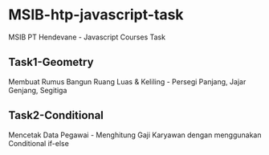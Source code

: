 # MSIB-htp-javascript-task
MSIB PT Hendevane - Javascript Courses Task

## Task1-Geometry
Membuat Rumus Bangun Ruang Luas & Keliling - Persegi Panjang, Jajar Genjang, Segitiga

## Task2-Conditional
Mencetak Data Pegawai - Menghitung Gaji Karyawan dengan menggunakan Conditional if-else

